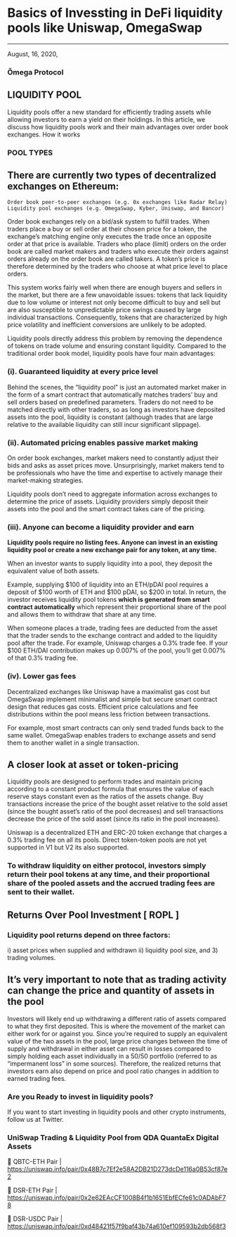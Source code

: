 # Basics of Invessting in DeFi liquidity pools like Uniswap, OmegaSwap
**********
August, 16, 2020,
### Ǒmega Protocol



## LIQUIDITY POOL

Liquidity pools offer a new standard for efficiently trading assets while allowing investors to earn a yield on their holdings. In this article, we discuss how liquidity pools work and their main advantages over order book exchanges.
How it works


### POOL TYPES

## There are currently two types of decentralized exchanges on Ethereum:

    Order book peer-to-peer exchanges (e.g. 0x exchanges like Radar Relay)
    Liquidity pool exchanges (e.g. OmegaSwap, Kyber, Uniswap, and Bancor)


Order book exchanges rely on a bid/ask system to fulfill trades. When traders place a buy or sell order at their chosen price for a token, the exchange’s matching engine only executes the trade once an opposite order at that price is available. Traders who place (limit) orders on the order book are called market makers and traders who execute their orders against orders already on the order book are called takers. A token’s price is therefore determined by the traders who choose at what price level to place orders.


This system works fairly well when there are enough buyers and sellers in the market, but there are a few unavoidable issues: tokens that lack liquidity due to low volume or interest not only become difficult to buy and sell but are also susceptible to unpredictable price swings caused by large individual transactions. Consequently, tokens that are characterized by high price volatility and inefficient conversions are unlikely to be adopted.


Liquidity pools directly address this problem by removing the dependence of tokens on trade volume and ensuring constant liquidity. Compared to the traditional order book model, liquidity pools have four main advantages:

### (i). Guaranteed liquidity at every price level

Behind the scenes, the “liquidity pool” is just an automated market maker in the form of a smart contract that automatically matches traders’ buy and sell orders based on predefined parameters. Traders do not need to be matched directly with other traders, so as long as investors have deposited assets into the pool, liquidity is constant (although trades that are large relative to the available liquidity can still incur significant slippage).

### (ii). Automated pricing enables passive market making

On order book exchanges, market makers need to constantly adjust their bids and asks as asset prices move. Unsurprisingly, market makers tend to be professionals who have the time and expertise to actively manage their market-making strategies.

Liquidity pools don’t need to aggregate information across exchanges to determine the price of assets. Liquidity providers simply deposit their assets into the pool and the smart contract takes care of the pricing.

### (iii). Anyone can become a liquidity provider and earn

<b>
Liquidity pools require no listing fees. Anyone can invest in an existing liquidity pool or create a new exchange pair for any token, at any time.
</b>

When an investor wants to supply liquidity into a pool, they deposit the equivalent value of both assets. 

Example, supplying $100 of liquidity into an ETH/pDAI pool requires a deposit of $100 worth of ETH and $100 pDAI, so $200 in total. In return, the investor receives liquidity pool tokens  <b>which is generated from smart contract automatically</b> which represent their proportional share of the pool and allows them to withdraw that share at any time.

When someone places a trade, trading fees are deducted from the asset that the trader sends to the exchange contract and added to the liquidity pool after the trade. For example, Uniswap charges a 0.3% trade fee. If your $100 ETH/DAI contribution makes up 0.007% of the pool, you’ll get 0.007% of that 0.3% trading fee.


### (iv). Lower gas fees

Decentralized exchanges like Uniswap have a maximalist gas cost but OmegaSwap implement minimalist and simple but secure smart contract design that reduces gas costs. Efficient price calculations and fee distributions within the pool means less friction between transactions.

For example, most smart contracts can only send traded funds back to the same wallet. OmegaSwap enables traders to exchange assets and send them to another wallet in a single transaction.


## A closer look at asset or token-pricing

Liquidity pools are designed to perform trades and maintain pricing according to a constant product formula that ensures the value of each reserve stays constant even as the ratios of the assets change. Buy transactions increase the price of the bought asset relative to the sold asset (since the bought asset’s ratio of the pool decreases) and sell transactions decrease the price of the sold asset (since its ratio in the pool increases).

Uniswap is a decentralized ETH and ERC-20 token exchange that charges a 0.3% trading fee on all its pools. Direct token-token pools are not yet supported in V1 but V2 its also supported.

### To withdraw liquidity on either protocol, investors simply return their pool tokens at any time, and their proportional share of the pooled assets and the accrued trading fees are sent to their wallet.

## Returns Over Pool Investment [ ROPL ]

### Liquidity pool returns depend on three factors: 
i) asset prices when supplied and withdrawn 
ii) liquidity pool size, and 3) trading volumes.

## It’s very important to note that as trading activity can change the price and quantity of assets in the pool

Investors will likely end up withdrawing a different ratio of assets compared to what they first deposited. This is where the movement of the market can either work for or against you. Since you’re required to supply an equivalent value of the two assets in the pool, large price changes between the time of supply and withdrawal in either asset can result in losses compared to simply holding each asset individually in a 50/50 portfolio (referred to as “impermanent loss” in some sources). Therefore, the realized returns that investors earn also depend on price and pool ratio changes in addition to earned trading fees.


### Are you Ready to invest in liquidity pools?

If you want to start investing in liquidity pools and other crypto instruments, follow us at Twitter.

### UniSwap Trading & Liquidity Pool from <b> QDA </b> QuantaEx Digital Assets

🦄 QBTC-ETH Pair | https://uniswap.info/pair/0x48B7c7Ef2e58A2DB21D273dcDe116a0B53cf87e2

🦄 DSR-ETH Pair | https://uniswap.info/pair/0x2e62EAcCF1008B4f1b1651EbfECfe61c0ADAbF78

🦄 DSR-USDC Pair | https://uniswap.info/pair/0xd48421f57f9baf43b74a610ef109593b2db568f3


